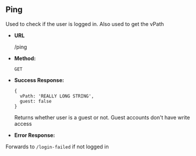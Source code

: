 **Ping**
----
  Used to check if the user is logged in.  Also used to get the vPath

* **URL**

  /ping

* **Method:**

  `GET`

* **Success Response:**

  ```
  {
    vPath: 'REALLY LONG STRING',
    guest: false
  }
  ```

  Returns whether user is a guest or not.  Guest accounts don't have write access

* **Error Response:**

 Forwards to `/login-failed` if not logged in
